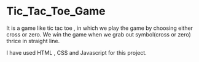 # Tic_Tac_Toe_Game
It is a game like tic tac toe , in which we play the game by choosing either cross or zero. We win the game when we grab out symbol(cross or zero) thrice in straight line.

I have used HTML , CSS and Javascript for this project.
